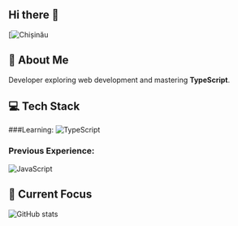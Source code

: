 ## Hi there 👋

[![Chișinău](https://playing-with-fastapi.vercel.app/weather/chisinau)


## 🚀 About Me
Developer exploring web development and mastering **TypeScript**.

## 💻 Tech Stack

###Learning:
![TypeScript](https://shields.io/badge/TypeScript-3178C6?logo=TypeScript&logoColor=FFF&style=flat-square)

### Previous Experience:
![JavaScript](https://shields.io/badge/JavaScript-F7DF1E?logo=JavaScript&logoColor=000&style=flat-square)

## 🌱 Current Focus
![GitHub stats](https://github-readme-stats.vercel.app/api?username=magwaer-dev&show_icons=true&theme=tokyonight)
